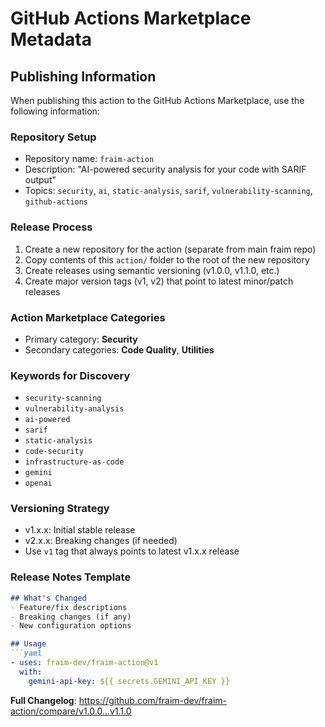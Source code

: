 # GitHub Actions Marketplace Metadata

## Publishing Information

When publishing this action to the GitHub Actions Marketplace, use the following information:

### Repository Setup
- Repository name: `fraim-action`
- Description: "AI-powered security analysis for your code with SARIF output"
- Topics: `security`, `ai`, `static-analysis`, `sarif`, `vulnerability-scanning`, `github-actions`

### Release Process
1. Create a new repository for the action (separate from main fraim repo)
2. Copy contents of this `action/` folder to the root of the new repository
3. Create releases using semantic versioning (v1.0.0, v1.1.0, etc.)
4. Create major version tags (v1, v2) that point to latest minor/patch releases

### Action Marketplace Categories
- Primary category: **Security**
- Secondary categories: **Code Quality**, **Utilities**

### Keywords for Discovery
- `security-scanning`
- `vulnerability-analysis`
- `ai-powered`
- `sarif`
- `static-analysis`
- `code-security`
- `infrastructure-as-code`
- `gemini`
- `openai`

### Versioning Strategy
- v1.x.x: Initial stable release
- v2.x.x: Breaking changes (if needed)
- Use `v1` tag that always points to latest v1.x.x release

### Release Notes Template
```markdown
## What's Changed
- Feature/fix descriptions
- Breaking changes (if any)
- New configuration options

## Usage
```yaml
- uses: fraim-dev/fraim-action@v1
  with:
    gemini-api-key: ${{ secrets.GEMINI_API_KEY }}
```

**Full Changelog**: https://github.com/fraim-dev/fraim-action/compare/v1.0.0...v1.1.0
``` 